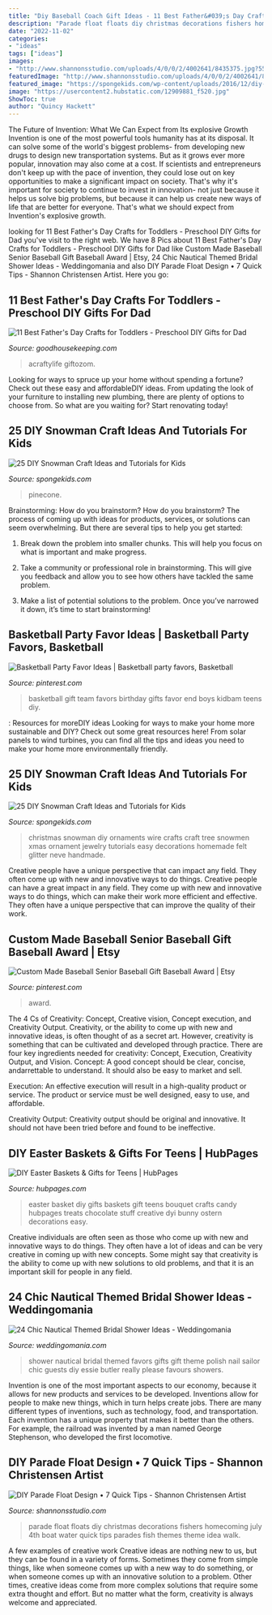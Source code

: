 ```yaml
---
title: "Diy Baseball Coach Gift Ideas - 11 Best Father&#039;s Day Crafts For Toddlers"
description: "Parade float floats diy christmas decorations fishers homecoming july 4th boat water quick tips parades fish themes theme idea walk"
date: "2022-11-02"
categories:
- "ideas"
tags: ["ideas"]
images:
- "http://www.shannonsstudio.com/uploads/4/0/0/2/4002641/8435375.jpg?554"
featuredImage: "http://www.shannonsstudio.com/uploads/4/0/0/2/4002641/8435375.jpg?554"
featured_image: "https://spongekids.com/wp-content/uploads/2016/12/diy-snowman/12-diy-snowman-crafts-for-kids.jpg"
image: "https://usercontent2.hubstatic.com/12909881_f520.jpg"
ShowToc: true
author: "Quincy Hackett"
---
```



The Future of Invention: What We Can Expect from Its explosive Growth
Invention is one of the most powerful tools humanity has at its disposal. It can solve some of the world's biggest problems- from developing new drugs to design new transportation systems. But as it grows ever more popular, innovation may also come at a cost. If scientists and entrepreneurs don't keep up with the pace of invention, they could lose out on key opportunities to make a significant impact on society.
That's why it's important for society to continue to invest in innovation- not just because it helps us solve big problems, but because it can help us create new ways of life that are better for everyone. That's what we should expect from Invention's explosive growth.

	

		
looking for 11 Best Father&#039;s Day Crafts for Toddlers - Preschool DIY Gifts for Dad you've visit to the right web. We have 8 Pics about 11 Best Father&#039;s Day Crafts for Toddlers - Preschool DIY Gifts for Dad like Custom Made Baseball Senior Baseball Gift Baseball Award | Etsy, 24 Chic Nautical Themed Bridal Shower Ideas - Weddingomania and also DIY Parade Float Design • 7 Quick Tips - Shannon Christensen Artist. Here you go:
		
    
## 11 Best Father&#039;s Day Crafts For Toddlers - Preschool DIY Gifts For Dad

<img loading=lazy src="https://hips.hearstapps.com/hmg-prod.s3.amazonaws.com/images/kid-made-scribble-mug-i-heart-arts-and-crafts-1522687961.jpg?crop=1xw:1xh;center,top&amp;resize=768:*" onerror="this.onerror=null;this.src='https://tse1.mm.bing.net/th?id=OIP.BAz0D0muPq3uPVDUvEs6TQHaLE&amp;pid=15.1';" alt="11 Best Father&#039;s Day Crafts for Toddlers - Preschool DIY Gifts for Dad">

_Source: goodhousekeeping.com_

>acraftylife giftozom. 

	

Looking for ways to spruce up your home without spending a fortune? Check out these easy and affordableDIY ideas. From updating the look of your furniture to installing new plumbing, there are plenty of options to choose from. So what are you waiting for? Start renovating today!

    
## 25 DIY Snowman Craft Ideas And Tutorials For Kids

<img loading=lazy src="https://www.spongekids.com/wp-content/uploads/2016/12/diy-snowman/15-diy-snowman-crafts-for-kids.jpg" onerror="this.onerror=null;this.src='https://tse1.mm.bing.net/th?id=OIP.uHZInlfc3-qrEXLonU1ZqwHaHa&amp;pid=15.1';" alt="25 DIY Snowman Craft Ideas and Tutorials for Kids">

_Source: spongekids.com_

>pinecone. 

	

Brainstorming: How do you brainstorm?
How do you brainstorm? The process of coming up with ideas for products, services, or solutions can seem overwhelming. But there are several tips to help you get started:
1. Break down the problem into smaller chunks. This will help you focus on what is important and make progress.

2. Take a community or professional role in brainstorming. This will give you feedback and allow you to see how others have tackled the same problem.

3. Make a list of potential solutions to the problem. Once you’ve narrowed it down, it’s time to start brainstorming!

    
## Basketball Party Favor Ideas | Basketball Party Favors, Basketball

<img loading=lazy src="https://i.pinimg.com/736x/39/b4/73/39b4734f5f69357673cb07575a118204.jpg" onerror="this.onerror=null;this.src='https://tse1.mm.bing.net/th?id=OIP.M4fKkwOpgcqjidjGvR42awAAAA&amp;pid=15.1';" alt="Basketball Party Favor Ideas | Basketball party favors, Basketball">

_Source: pinterest.com_

>basketball gift team favors birthday gifts favor end boys kidbam teens diy. 

	

: Resources for moreDIY ideas
Looking for ways to make your home more sustainable and DIY? Check out some great resources here! From solar panels to wind turbines, you can find all the tips and ideas you need to make your home more environmentally friendly.

    
## 25 DIY Snowman Craft Ideas And Tutorials For Kids

<img loading=lazy src="https://spongekids.com/wp-content/uploads/2016/12/diy-snowman/12-diy-snowman-crafts-for-kids.jpg" onerror="this.onerror=null;this.src='https://tse4.mm.bing.net/th?id=OIP.qHS4ygHYyHaZG90GIHQn7wHaJ4&amp;pid=15.1';" alt="25 DIY Snowman Craft Ideas and Tutorials for Kids">

_Source: spongekids.com_

>christmas snowman diy ornaments wire crafts craft tree snowmen xmas ornament jewelry tutorials easy decorations homemade felt glitter neve handmade. 

	

Creative people have a unique perspective that can impact any field. They often come up with new and innovative ways to do things.
Creative people can have a great impact in any field. They come up with new and innovative ways to do things, which can make their work more efficient and effective. They often have a unique perspective that can improve the quality of their work.

    
## Custom Made Baseball Senior Baseball Gift Baseball Award | Etsy

<img loading=lazy src="https://i.pinimg.com/736x/6c/9e/e5/6c9ee50480eff686e8308d73a1254938.jpg" onerror="this.onerror=null;this.src='https://tse4.mm.bing.net/th?id=OIP.tUBcMGAr72EkkwEMd6Qd_QHaHk&amp;pid=15.1';" alt="Custom Made Baseball Senior Baseball Gift Baseball Award | Etsy">

_Source: pinterest.com_

>award. 

	

The 4 Cs of Creativity: Concept, Creative vision, Concept execution, and Creativity Output.
Creativity, or the ability to come up with new and innovative ideas, is often thought of as a secret art. However, creativity is something that can be cultivated and developed through practice. There are four key ingredients needed for creativity: Concept, Execution, Creativity Output, and Vision.
Concept: A good concept should be clear, concise, andarrettable to understand. It should also be easy to market and sell.

Execution: An effective execution will result in a high-quality product or service. The product or service must be well designed, easy to use, and affordable.

Creativity Output: Creativity output should be original and innovative. It should not have been tried before and found to be ineffective.

    
## DIY Easter Baskets &amp; Gifts For Teens | HubPages

<img loading=lazy src="https://usercontent2.hubstatic.com/12909881_f520.jpg" onerror="this.onerror=null;this.src='https://tse4.mm.bing.net/th?id=OIP.Qzp6-FHPMdgul_LQz7Y9GgHaNJ&amp;pid=15.1';" alt="DIY Easter Baskets &amp; Gifts for Teens | HubPages">

_Source: hubpages.com_

>easter basket diy gifts baskets gift teens bouquet crafts candy hubpages treats chocolate stuff creative dyi bunny ostern decorations easy. 

	

Creative individuals are often seen as those who come up with new and innovative ways to do things. They often have a lot of ideas and can be very creative in coming up with new concepts. Some might say that creativity is the ability to come up with new solutions to old problems, and that it is an important skill for people in any field.

    
## 24 Chic Nautical Themed Bridal Shower Ideas - Weddingomania

<img loading=lazy src="http://i.weddingomania.com/2016/04/24-Nautical-Themed-Bridal-Shower-Ideas-16.jpg" onerror="this.onerror=null;this.src='https://tse4.mm.bing.net/th?id=OIP.BpfLr8C96-lcXnBpI67ESwHaJ4&amp;pid=15.1';" alt="24 Chic Nautical Themed Bridal Shower Ideas - Weddingomania">

_Source: weddingomania.com_

>shower nautical bridal themed favors gifts gift theme polish nail sailor chic guests diy essie butler really please favours showers. 

	

Invention is one of the most important aspects to our economy, because it allows for new products and services to be developed. Inventions allow for people to make new things, which in turn helps create jobs. There are many different types of inventions, such as technology, food, and transportation. Each invention has a unique property that makes it better than the others. For example, the railroad was invented by a man named George Stephenson, who developed the first locomotive.

    
## DIY Parade Float Design • 7 Quick Tips - Shannon Christensen Artist

<img loading=lazy src="http://www.shannonsstudio.com/uploads/4/0/0/2/4002641/8435375.jpg?554" onerror="this.onerror=null;this.src='https://tse3.mm.bing.net/th?id=OIP.JgwcR6icLl2k_bK1bkr8SAHaD8&amp;pid=15.1';" alt="DIY Parade Float Design • 7 Quick Tips - Shannon Christensen Artist">

_Source: shannonsstudio.com_

>parade float floats diy christmas decorations fishers homecoming july 4th boat water quick tips parades fish themes theme idea walk. 

	

A few examples of creative work
Creative ideas are nothing new to us, but they can be found in a variety of forms. Sometimes they come from simple things, like when someone comes up with a new way to do something, or when someone comes up with an innovative solution to a problem. Other times, creative ideas come from more complex solutions that require some extra thought and effort. But no matter what the form, creativity is always welcome and appreciated.

